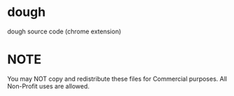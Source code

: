 # dough
dough source code (chrome extension)

# NOTE
You may NOT copy and redistribute these files for Commercial purposes. All Non-Profit uses are allowed.
